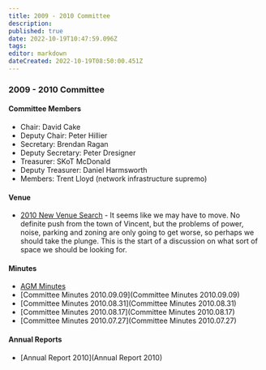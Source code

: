 ```yaml
---
title: 2009 - 2010 Committee
description: 
published: true
date: 2022-10-19T10:47:59.096Z
tags: 
editor: markdown
dateCreated: 2022-10-19T08:50:00.451Z
---
```


### 2009 - 2010 Committee

#### Committee Members

-   Chair: David Cake
-   Deputy Chair: Peter Hillier
-   Secretary: Brendan Ragan
-   Deputy Secretary: Peter Dresigner
-   Treasurer: SKoT McDonald
-   Deputy Treasurer: Daniel Harmsworth
-   Members: Trent Lloyd (network infrastructure supremo)

#### Venue

-   [2010 New Venue Search](/committee/2010_New_Venue_Search/start) - It seems like we may have to move. No definite push from the town of Vincent, but the problems of power, noise, parking and zoning are only going to get worse, so perhaps we should take the plunge. This is the start of a discussion on what sort of space we should be looking for.

#### Minutes

-   [AGM Minutes](/committee/agm_minutes_2010.09.11)
-   [Committee Minutes 2010.09.09](Committee Minutes 2010.09.09)
-   [Committee Minutes 2010.08.31](Committee Minutes 2010.08.31)
-   [Committee Minutes 2010.08.17](Committee Minutes 2010.08.17)
-   [Committee Minutes 2010.07.27](Committee Minutes 2010.07.27)

#### Annual Reports

-   [Annual Report 2010](Annual Report 2010)
